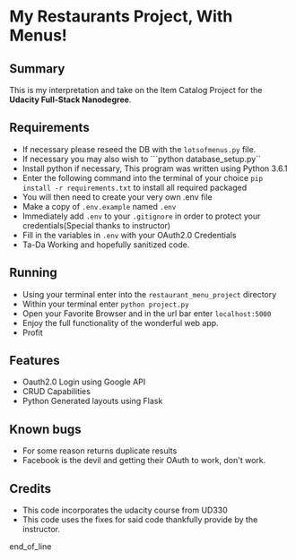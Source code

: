 # My Restaurants Project, With Menus!

## Summary
This is my interpretation and take on the Item Catalog Project for the **Udacity Full-Stack Nanodegree**.

## Requirements
- If necessary please reseed the DB with the ```lotsofmenus.py``` file.
- If necessary you may also wish to ```python database_setup.py``
- Install python if necessary, This program was written using Python 3.6.1
- Enter the following command into the terminal of your choice ```pip install -r requirements.txt``` to install all required packaged
- You will then need to create your very own .env file
- Make a copy of ```.env.example``` named ```.env```
- Immediately add ```.env``` to your ```.gitignore``` in order to protect your credentials(Special thanks to instructor)
- Fill in the variables in ```.env``` with your OAuth2.0 Credentials
- Ta-Da Working and hopefully sanitized code.

## Running
- Using your terminal enter into the ```restaurant_menu_project``` directory
- Within your terminal enter ```python project.py```
- Open your Favorite Browser and in the url bar enter ```localhost:5000```
- Enjoy the full functionality of the wonderful web app.
- Profit

## Features
- Oauth2.0 Login using Google API
- CRUD Capabilities
- Python Generated layouts using Flask

## Known bugs
- For some reason returns duplicate results
- Facebook is the devil and getting their OAuth to work, don't work.


## Credits
- This code incorporates the udacity course from UD330
- This code uses the fixes for said code thankfully provide by the instructor.

end_of_line
